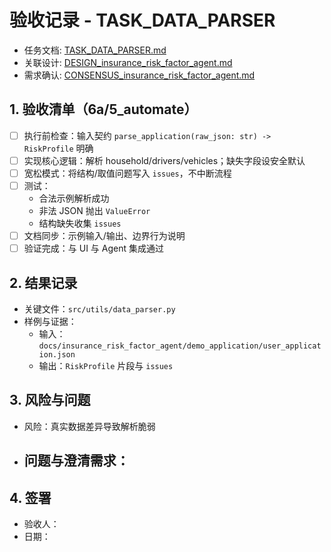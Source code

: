 # 验收记录 - TASK_DATA_PARSER

- 任务文档: [TASK_DATA_PARSER.md](../TASK_DATA_PARSER.md)
- 关联设计: [DESIGN_insurance_risk_factor_agent.md](../../DESIGN_insurance_risk_factor_agent.md)
- 需求确认: [CONSENSUS_insurance_risk_factor_agent.md](../../CONSENSUS_insurance_risk_factor_agent.md)

## 1. 验收清单（6a/5_automate）
- [ ] 执行前检查：输入契约 `parse_application(raw_json: str) -> RiskProfile` 明确
- [ ] 实现核心逻辑：解析 household/drivers/vehicles；缺失字段设安全默认
- [ ] 宽松模式：将结构/取值问题写入 `issues`，不中断流程
- [ ] 测试：
  - 合法示例解析成功
  - 非法 JSON 抛出 `ValueError`
  - 结构缺失收集 `issues`
- [ ] 文档同步：示例输入/输出、边界行为说明
- [ ] 验证完成：与 UI 与 Agent 集成通过

## 2. 结果记录
- 关键文件：`src/utils/data_parser.py`
- 样例与证据：
  - 输入：`docs/insurance_risk_factor_agent/demo_application/user_application.json`
  - 输出：`RiskProfile` 片段与 `issues`

## 3. 风险与问题
- 风险：真实数据差异导致解析脆弱
- 问题与澄清需求：
  -

## 4. 签署
- 验收人：
- 日期：


